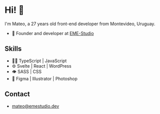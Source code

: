 # Hi! 👋

I'm Mateo, a 27 years old front-end developer from Montevideo, Uruguay.

- 🚀 Founder and developer at [EME-Studio](https://github.com/EME-Studio)

## Skills

- 👨‍💻 TypeScript | JavaScript
- ⚙️ Svelte | React | WordPress
- 👁 SASS | CSS
- 💄 Figma | Illustrator | Photoshop

## Contact

- mateo@emestudio.dev
